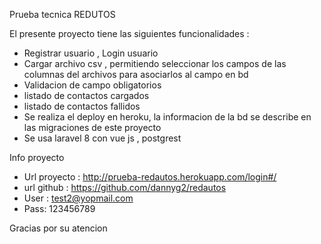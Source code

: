 Prueba tecnica REDUTOS

El presente proyecto tiene las siguientes funcionalidades :

- Registrar usuario , Login usuario
- Cargar archivo csv , permitiendo seleccionar los campos de las columnas del archivos para asociarlos al campo en bd
- Validacion de campo obligatorios
- listado de contactos cargados
- listado de contactos fallidos
- Se realiza el deploy en heroku, la informacion de la bd se describe en las migraciones de este proyecto
- Se usa laravel 8 con vue js , postgrest

Info proyecto
- Url proyecto : http://prueba-redautos.herokuapp.com/login#/
- url github : https://github.com/dannyg2/redautos
- User : test2@yopmail.com
- Pass: 123456789

Gracias por su atencion 